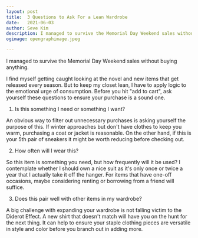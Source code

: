 ```yaml
---
layout: post
title:	3 Questions to Ask For a Lean Wardrobe
date:	2021-06-03
author:	Seve Kim
description: I managed to survive the Memorial Day Weekend sales without buying anything.
ogimage: opengraphimage.jpeg

---
```


I managed to survive the Memorial Day Weekend sales without buying anything.

I find myself getting caught looking at the novel and new items that get released every season. But to keep my closet lean, I have to apply logic to the emotional urge of consumption. Before you hit "add to cart", ask yourself these questions to ensure your purchase is a sound one.

1. Is this something I need or something I want?

An obvious way to filter out unnecessary purchases is asking yourself the purpose of this. If winter approaches but don't have clothes to keep you warm, purchasing a coat or jacket is reasonable. On the other hand, if this is your 5th pair of sneakers it might be worth reducing before checking out.

2. How often will I wear this?

So this item is something you need, but how frequently will it be used? I contemplate whether I should own a nice suit as it's only once or twice a year that I actually take it off the hanger. For items that have one-off occasions, maybe considering renting or borrowing from a friend will suffice.

3. Does this pair well with other items in my wardrobe?

A big challenge with expanding your wardrobe is not falling victim to the Diderot Effect. A new shirt that doesn't match will have you on the hunt for the next thing. It can help to ensure your staple clothing pieces are versatile in style and color before you branch out in adding more.
